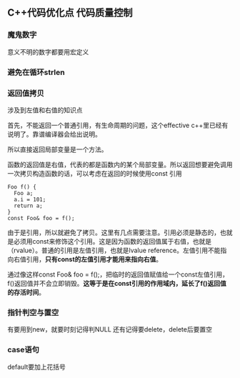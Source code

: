 ## C++代码优化点 代码质量控制

### 魔鬼数字
意义不明的数字都要用宏定义

### 避免在循环strlen


### 返回值拷贝
涉及到左值和右值的知识点

首先，不能返回一个普通引用，有生命周期的问题，这个effective c++里已经有说明了。靠谱编译器会给出说明。

所以直接返回局部变量是一个方法。

函数的返回值是右值，代表的都是函数内的某个局部变量。所以返回想要避免调用一次拷贝构造函数的话，可以考虑在返回的时候使用const 引用

```
Foo f() {
  Foo a;
  a.i = 101;
  return a;
}
const Foo& foo = f();
```

由于是引用，所以就避免了拷贝。这里有几点需要注意。引用必须是静态的，也就是必须用const来修饰这个引用。这是因为函数的返回值属于右值，也就是（rvalue）。普通的引用是左值引用，也就是lvalue reference。左值引用不能指向右值引用，**只有const的左值引用才能用来指向右值**。

通过像这样const Foo& foo = f();，把临时的返回值赋值给一个const左值引用，f()返回值并不会立即销毁。**这等于是在const引用的作用域内，延长了f()返回值的存活时间**。

### 指针判空与置空
有要用到new，就要时刻记得判NULL
还有记得要delete，delete后要置空

### case语句
default要加上花括号
